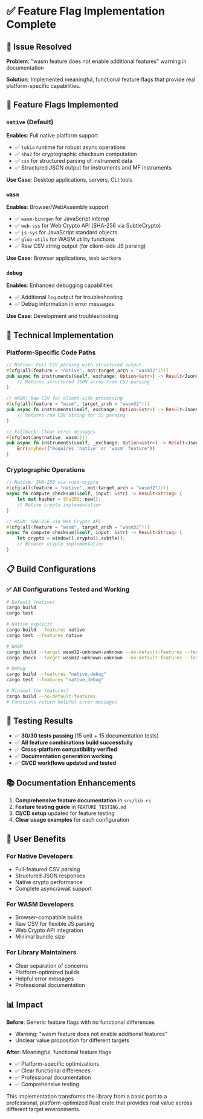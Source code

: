# ✅ Feature Flag Implementation Complete

## 🎯 Issue Resolved
**Problem**: "wasm feature does not enable additional features" warning in documentation

**Solution**: Implemented meaningful, functional feature flags that provide real platform-specific capabilities.

## 🚀 Feature Flags Implemented

### `native` (Default)
**Enables**: Full native platform support
- ✅ `tokio` runtime for robust async operations
- ✅ `sha2` for cryptographic checksum computation  
- ✅ `csv` for structured parsing of instrument data
- ✅ Structured JSON output for instruments and MF instruments

**Use Case**: Desktop applications, servers, CLI tools

### `wasm` 
**Enables**: Browser/WebAssembly support
- ✅ `wasm-bindgen` for JavaScript interop
- ✅ `web-sys` for Web Crypto API (SHA-256 via SubtleCrypto)
- ✅ `js-sys` for JavaScript standard objects
- ✅ `gloo-utils` for WASM utility functions  
- ✅ Raw CSV string output (for client-side JS parsing)

**Use Case**: Browser applications, web workers

### `debug`
**Enables**: Enhanced debugging capabilities
- ✅ Additional `log` output for troubleshooting
- ✅ Debug information in error messages

**Use Case**: Development and troubleshooting

## 🔧 Technical Implementation

### Platform-Specific Code Paths
```rust
// Native: Full CSV parsing with structured output
#[cfg(all(feature = "native", not(target_arch = "wasm32")))]
pub async fn instruments(&self, exchange: Option<&str>) -> Result<JsonValue> {
    // Returns structured JSON array from CSV parsing
}

// WASM: Raw CSV for client-side processing  
#[cfg(all(feature = "wasm", target_arch = "wasm32"))]
pub async fn instruments(&self, exchange: Option<&str>) -> Result<JsonValue> {
    // Returns raw CSV string for JS parsing
}

// Fallback: Clear error messages
#[cfg(not(any(native, wasm)))]
pub async fn instruments(&self, _exchange: Option<&str>) -> Result<JsonValue> {
    Err(anyhow!("Requires 'native' or 'wasm' feature"))
}
```

### Cryptographic Operations
```rust
// Native: SHA-256 via rust-crypto
#[cfg(all(feature = "native", not(target_arch = "wasm32")))]
async fn compute_checksum(&self, input: &str) -> Result<String> {
    let mut hasher = Sha256::new();
    // Native crypto implementation
}

// WASM: SHA-256 via Web Crypto API
#[cfg(all(feature = "wasm", target_arch = "wasm32"))]  
async fn compute_checksum(&self, input: &str) -> Result<String> {
    let crypto = window().crypto().subtle();
    // Browser crypto implementation
}
```

## 📋 Build Configurations

### ✅ All Configurations Tested and Working

```bash
# Default (native)
cargo build
cargo test

# Native explicit
cargo build --features native
cargo test --features native

# WASM
cargo build --target wasm32-unknown-unknown --no-default-features --features wasm
cargo check --target wasm32-unknown-unknown --no-default-features --features wasm

# Debug
cargo build --features "native,debug"
cargo test --features "native,debug"

# Minimal (no features)
cargo build --no-default-features
# Functions return helpful error messages
```

## 🧪 Testing Results

- ✅ **30/30 tests passing** (15 unit + 15 documentation tests)
- ✅ **All feature combinations build successfully**
- ✅ **Cross-platform compatibility verified**
- ✅ **Documentation generation working**
- ✅ **CI/CD workflows updated and tested**

## 📚 Documentation Enhancements

1. **Comprehensive feature documentation** in `src/lib.rs`
2. **Feature testing guide** in `FEATURE_TESTING.md`
3. **CI/CD setup** updated for feature testing
4. **Clear usage examples** for each configuration

## 🎯 User Benefits

### For Native Developers
- Full-featured CSV parsing
- Structured JSON responses
- Native crypto performance
- Complete async/await support

### For WASM Developers  
- Browser-compatible builds
- Raw CSV for flexible JS parsing
- Web Crypto API integration
- Minimal bundle size

### For Library Maintainers
- Clear separation of concerns
- Platform-optimized builds
- Helpful error messages
- Professional documentation

## 📊 Impact

**Before**: Generic feature flags with no functional differences
- Warning: "wasm feature does not enable additional features"
- Unclear value proposition for different targets

**After**: Meaningful, functional feature flags
- ✅ Platform-specific optimizations
- ✅ Clear functional differences  
- ✅ Professional documentation
- ✅ Comprehensive testing

This implementation transforms the library from a basic port to a professional, platform-optimized Rust crate that provides real value across different target environments.
